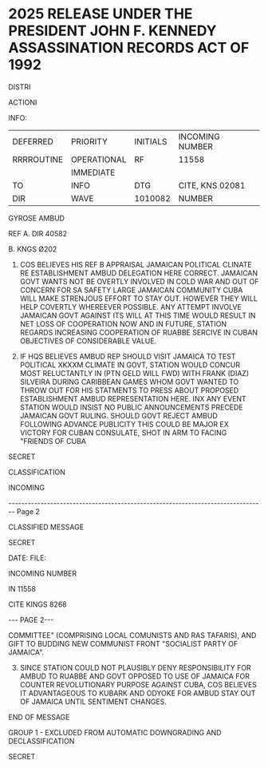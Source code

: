 # 2025 RELEASE UNDER THE PRESIDENT JOHN F. KENNEDY ASSASSINATION RECORDS ACT OF 1992

DISTRI

ACTIONI

INFO:

|            |             |          |                 |
| ---------- | ----------- | -------- | --------------- |
| DEFERRED   | PRIORITY    | INITIALS | INCOMING NUMBER |
| RRRROUTINE | OPERATIONAL | RF       | 11558           |
|            | IMMEDIATE   |          |                 |
| TO         | INFO        | DTG      | CITE, KNS 02081 |
| DIR        | WAVE        | 1010082  | NUMBER          |

GYROSE AMBUD

REF A. DIR 40582

B. KNGS Ø202

1. COS BELIEVES HIS REF B APPRAISAL JAMAICAN POLITICAL CLINATE RE ESTABLISHMENT AMBUD DELEGATION HERE CORRECT. JAMAICAN GOVT WANTS NOT BE OVERTLY INVOLVED IN COLD WAR AND OUT OF CONCERN FOR SA SAFETY LARGE JAMAICAN COMMUNITY CUBA WILL MAKE STRENJOUS EFFORT TO STAY OUT. HOWEVER THEY WILL HELP COVERTLY WHEREEVER POSSIBLE. ANY ATTEMPT INVOLVE JAMAICAN GOVT AGAINST ITS WILL AT THIS TIME WOULD RESULT IN NET LOSS OF COOPERATION NOW AND IN FUTURE, STATION REGARDS INCREASING COOPERATION OF RUABBE SERCIVE IN CUBAN OBJECTIVES OF CONSIDERABLE VALUE.

2. IF HQS BELIEVES AMBUD REP SHOULD VISIT JAMAICA TO TEST POLITICAL XKXXM CLIMATE IN GOVT, STATION WOULD CONCUR MOST RELUCTANTLY IN (PTN GELD WILL FWD) WITH FRANK (DIAZ) SILVEIRA DURING CARIBBEAN GAMES WHOM GOVT WANTED TO THROW OUT FOR HIS STATMENTS TO PRESS ABOUT PROPOSED ESTABLISHMENT AMBUD REPRESENTATION HERE. INX ANY EVENT STATION WOULD INSIST NO PUBLIC ANNOUNCEMENTS PRECEDE JAMAICAN GOVT RULING. SHOULD GOVT REJECT AMBUD FOLLOWING ADVANCE PUBLICITY THIS COULD BE MAJOR EX VICTORY FOR CUBAN CONSULATE, SHOT IN ARM TO FACING "FRIENDS OF CUBA

SECRET

CLASSIFICATION

INCOMING


-------------------------------------------------------------------------------- Page 2

CLASSIFIED MESSAGE

SECRET

DATE:
FILE:

INCOMING NUMBER

IN 11558

CITE KINGS 8268

--- PAGE 2---

COMMITTEE" (COMPRISING LOCAL COMUNISTS AND RAS TAFARIS), AND GIFT TO BUDDING NEW COMMUNIST FRONT "SOCIALIST PARTY OF JAMAICA".

3. SINCE STATION COULD NOT PLAUSIBLY DENY RESPONSIBILITY FOR AMBUD TO RUABBE AND GOVT OPPOSED TO USE OF JAMAICA FOR COUNTER REVOLUTIONARY PURPOSE AGAINST CUBA, COS BELIEVES IT ADVANTAGEOUS TO KUBARK AND ODYOKE FOR AMBUD STAY OUT OF JAMAICA UNTIL SENTIMENT CHANGES.

END OF MESSAGE

GROUP 1 - EXCLUDED FROM AUTOMATIC DOWNGRADING AND DECLASSIFICATION

SECRET
